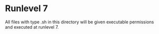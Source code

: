# Runlevel 7
All files with type .sh in this directory will be given executable permissions and executed  at runlevel 7.
